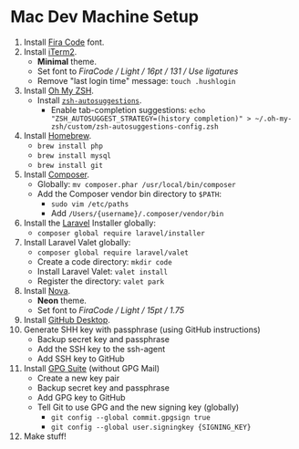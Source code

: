 # Mac Dev Machine Setup

1. Install [Fira Code](https://github.com/tonsky/FiraCode) font.
1. Install [iTerm2](https://iterm2.com/index.html).
    - **Minimal** theme.
	- Set font to _FiraCode / Light / 16pt / 131 / Use ligatures_
	- Remove "last login time" message: `touch .hushlogin`
1. Install [Oh My ZSH](https://ohmyz.sh).
    - Install [`zsh-autosuggestions`](https://github.com/zsh-users/zsh-autosuggestions).
		- Enable tab-completion suggestions: `echo "ZSH_AUTOSUGGEST_STRATEGY=(history completion)" > ~/.oh-my-zsh/custom/zsh-autosuggestions-config.zsh`
1. Install [Homebrew](https://brew.sh).
	- `brew install php`
	- `brew install mysql`
	- `brew install git`
1. Install [Composer](https://getcomposer.org).
	- Globally: `mv composer.phar /usr/local/bin/composer`
	- Add the Composer vendor bin directory to `$PATH`: 
		- `sudo vim /etc/paths`
		- Add `/Users/{username}/.composer/vendor/bin`
1. Install the [Laravel](https://laravel.com) Installer globally:
	- `composer global require laravel/installer`
1. Install Laravel Valet globally:
	- `composer global require laravel/valet`
	- Create a code directory: `mkdir code`
	- Install Laravel Valet: `valet install`
	- Register the directory: `valet park`
1. Install [Nova](https://nova.app).
	- **Neon** theme.
	- Set font to _FiraCode / Light / 15pt / 1.75_
1. Install [GitHub Desktop](https://desktop.github.com).
1. Generate SHH key with passphrase (using GitHub instructions)
	- Backup secret key and passphrase
	- Add the SSH key to the ssh-agent
	- Add SSH key to GitHub
1. Install [GPG Suite](https://gpgtools.org) (without GPG Mail)
	- Create a new key pair
	- Backup secret key and passphrase
	- Add GPG key to GitHub
	- Tell Git to use GPG and the new signing key (globally)
		- `git config --global commit.gpgsign true`
		- `git config --global user.signingkey {SIGNING_KEY}`
1. Make stuff!
